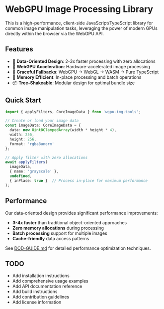 # WebGPU Image Processing Library

This is a high-performance, client-side JavaScript/TypeScript library for common image manipulation tasks, leveraging the power of modern GPUs directly within the browser via the WebGPU API.

## Features

- 🚀 **Data-Oriented Design**: 2-3x faster processing with zero allocations
- 🎨 **WebGPU Acceleration**: Hardware-accelerated image processing
- 🔄 **Graceful Fallbacks**: WebGPU → WebGL → WASM → Pure TypeScript
- 💾 **Memory Efficient**: In-place processing and batch operations
- 📦 **Tree-Shakeable**: Modular design for optimal bundle size

## Quick Start

```typescript
import { applyFilters, CoreImageData } from 'wgpu-img-tools';

// Create or load your image data
const imageData: CoreImageData = {
  data: new Uint8ClampedArray(width * height * 4),
  width: 256,
  height: 256,
  format: 'rgba8unorm'
};

// Apply filter with zero allocations
await applyFilters(
  imageData,
  { name: 'grayscale' },
  undefined,
  { inPlace: true }  // Process in-place for maximum performance
);
```

## Performance

Our data-oriented design provides significant performance improvements:

- **3-4x faster** than traditional object-oriented approaches
- **Zero memory allocations** during processing
- **Batch processing** support for multiple images
- **Cache-friendly** data access patterns

See [DOD-GUIDE.md](./DOD-GUIDE.md) for detailed performance optimization techniques.

## TODO

- Add installation instructions
- Add comprehensive usage examples
- Add API documentation reference
- Add build instructions
- Add contribution guidelines
- Add license information 